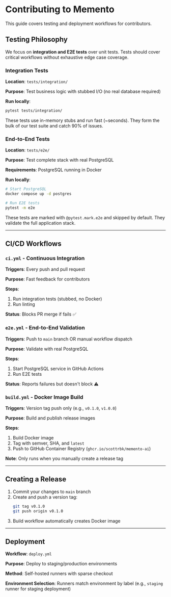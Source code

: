 # Contributing to Memento

This guide covers testing and deployment workflows for contributors.

## Testing Philosophy

We focus on **integration and E2E tests** over unit tests. Tests should cover critical workflows without exhaustive edge case coverage.

### Integration Tests

**Location**: `tests/integration/`

**Purpose**: Test business logic with stubbed I/O (no real database required)

**Run locally**:
```bash
pytest tests/integration/
```

These tests use in-memory stubs and run fast (~seconds). They form the bulk of our test suite and catch 90% of issues.

### End-to-End Tests

**Location**: `tests/e2e/`

**Purpose**: Test complete stack with real PostgreSQL

**Requirements**: PostgreSQL running in Docker

**Run locally**:
```bash
# Start PostgreSQL
docker compose up -d postgres

# Run E2E tests
pytest -m e2e
```

These tests are marked with `@pytest.mark.e2e` and skipped by default. They validate the full application stack.

---

## CI/CD Workflows

### `ci.yml` - Continuous Integration

**Triggers**: Every push and pull request

**Purpose**: Fast feedback for contributors

**Steps**:
1. Run integration tests (stubbed, no Docker)
2. Run linting

**Status**: Blocks PR merge if fails ✅

### `e2e.yml` - End-to-End Validation

**Triggers**: Push to `main` branch OR manual workflow dispatch

**Purpose**: Validate with real PostgreSQL

**Steps**:
1. Start PostgreSQL service in GitHub Actions
2. Run E2E tests

**Status**: Reports failures but doesn't block ⚠️

### `build.yml` - Docker Image Build

**Triggers**: Version tag push only (e.g., `v0.1.0`, `v1.0.0`)

**Purpose**: Build and publish release images

**Steps**:
1. Build Docker image
2. Tag with semver, SHA, and `latest`
3. Push to GitHub Container Registry (`ghcr.io/scottrbk/memento-ai`)

**Note**: Only runs when you manually create a release tag

---

## Creating a Release

1. Commit your changes to `main` branch
2. Create and push a version tag:
   ```bash
   git tag v0.1.0
   git push origin v0.1.0
   ```
3. Build workflow automatically creates Docker image

---

## Deployment

**Workflow**: `deploy.yml`

**Purpose**: Deploy to staging/production environments

**Method**: Self-hosted runners with sparse checkout

**Environment Selection**: Runners match environment by label (e.g., `staging` runner for staging deployment)
